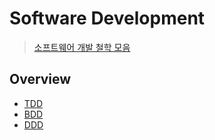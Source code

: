 # Software Development

> [소프트웨어 개발 철학 모음](https://en.wikipedia.org/wiki/List_of_software_development_philosophies)

## Overview

- [TDD](./tdd.md)
- [BDD](./bdd.md)
- [DDD](./ddd.md)
